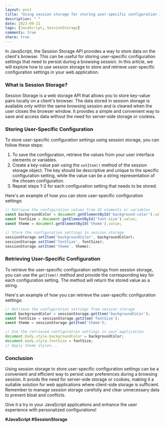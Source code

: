 ```yaml
---
layout: post
title: "Using session storage for storing user-specific configuration in JavaScript"
description: " "
date: 2023-09-21
tags: [JavaScript, SessionStorage]
comments: true
share: true
---
```


In JavaScript, the Session Storage API provides a way to store data on the client's browser. This can be useful for storing user-specific configuration settings that need to persist during a browsing session. In this article, we will explore how to use session storage to store and retrieve user-specific configuration settings in your web application.

### What is Session Storage?

Session Storage is a web storage API that allows you to store key-value pairs locally on a client's browser. The data stored in session storage is available only within the same browsing session and is cleared when the user closes the browser window. It provides a simple and convenient way to save and access data without the need for server-side storage or cookies.

### Storing User-Specific Configuration

To store user-specific configuration settings using session storage, you can follow these steps:

1. To save the configuration, retrieve the values from your user interface elements or variables.
2. Create a key-value pair using the `setItem()` method of the session storage object. The key should be descriptive and unique to the specific configuration setting, while the value can be a string representation of the chosen configuration.
3. Repeat steps 1-2 for each configuration setting that needs to be stored.

Here's an example of how you can store user-specific configuration settings:

```javascript
// Retrieve the configuration values from UI elements or variables
const backgroundColor = document.getElementById('background-color').value;
const fontSize = document.getElementById('font-size').value;
const theme = document.getElementById('theme').value;

// Store the configuration settings in session storage
sessionStorage.setItem('backgroundColor', backgroundColor);
sessionStorage.setItem('fontSize', fontSize);
sessionStorage.setItem('theme', theme);
```

### Retrieving User-Specific Configuration

To retrieve the user-specific configuration settings from session storage, you can use the `getItem()` method and provide the corresponding key for each configuration setting. The method will return the stored value as a string.

Here's an example of how you can retrieve the user-specific configuration settings:

```javascript
// Retrieve the configuration settings from session storage
const backgroundColor = sessionStorage.getItem('backgroundColor');
const fontSize = sessionStorage.getItem('fontSize');
const theme = sessionStorage.getItem('theme');

// Use the retrieved configuration settings in your application
document.body.style.backgroundColor = backgroundColor;
document.body.style.fontSize = fontSize;
// Apply theme styles...
```

### Conclusion

Using session storage to store user-specific configuration settings can be a convenient and efficient way to persist user preferences during a browsing session. It avoids the need for server-side storage or cookies, making it a suitable solution for web applications where client-side storage is sufficient. Remember to manage session storage carefully and clear unnecessary data to prevent bloat and conflicts.

Give it a try in your JavaScript applications and enhance the user experience with personalized configurations!

**#JavaScript #SessionStorage**
